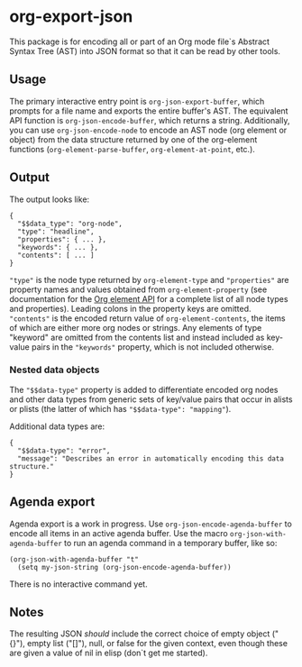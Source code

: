 # org-export-json

This package is for encoding all or part of an Org mode file`s Abstract Syntax
Tree (AST) into JSON format so that it can be read by other tools.


## Usage

The primary interactive entry point is `org-json-export-buffer`, which prompts for a file name and
exports the entire buffer's AST. The equivalent API function is `org-json-encode-buffer`, which
returns a string. Additionally, you can use `org-json-encode-node` to encode an AST node (org
element or object) from the data structure returned by one of the org-element functions
(`org-element-parse-buffer`, `org-element-at-point`, etc.).

## Output

The output looks like:

```
{
  "$$data_type": "org-node",
  "type": "headline",
  "properties": { ... },
  "keywords": { ... },
  "contents": [ ... ]
}
```

`"type"` is the node type returned by `org-element-type` and `"properties"` are property names and
values obtained from `org-element-property` (see documentation for the
[Org element API](https://orgmode.org/worg/dev/org-element-api.html) for a complete list of all node
types and properties). Leading colons in the property keys are omitted. `"contents"` is the encoded
return value of `org-element-contents`, the items of which are either more org nodes or strings. Any
elements of type "keyword" are omitted from the contents list and instead included as key-value
pairs in the `"keywords"` property, which is not included otherwise.


### Nested data objects

The `"$$data-type"` property is added to differentiate encoded org nodes and other data types from
generic sets of key/value pairs that occur in alists or plists (the latter of which has
`"$$data-type": "mapping"`).

Additional data types are:

```
{
  "$$data-type": "error",
  "message": "Describes an error in automatically encoding this data structure."
}
```


## Agenda export

Agenda export is a work in progress. Use `org-json-encode-agenda-buffer` to encode all items in an active agenda buffer. Use the macro `org-json-with-agenda-buffer` to run an agenda command in a temporary buffer, like so:

```elisp
(org-json-with-agenda-buffer "t"
  (setq my-json-string (org-json-encode-agenda-buffer))
```

There is no interactive command yet.


## Notes

The resulting JSON *should* include the correct choice of empty object ("{}"),
empty list ("[]"), null, or false for the given context, even though these are
given a value of nil in elisp (don`t get me started).
